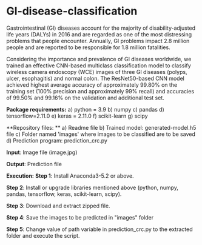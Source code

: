 # GI-disease-classification
Gastrointestinal (GI) diseases account for the majority of disability-adjusted life years (DALYs) in 2016 and are regarded as one of the most distressing problems that people encounter. Annually, GI problems impact 2.8 million people and are reported to be responsible for 1.8 million fatalities. 

Considering the importance and prevalence of GI diseases worldwide, we trained an effective CNN-based multiclass classification model to classify wireless camera endoscopy (WCE) images of three GI diseases (polyps, ulcer, esophagitis) and normal colon. The ResNet50-based CNN model achieved highest average accuracy of approximately 99.80% on the training set (100% precision and approximately 99% recall) and accuracies of 99.50% and 99.16% on the validation and additional test set. 

**Package requirements:**
    a) python = 3.9 
    b) numpy
    c) pandas
    d) tensorflow=2.11.0
    e) keras = 2.11.0
    f) scikit-learn
    g) scipy
    
**Repository files: **
    a) Readme file
    b) Trained model: generated-model.h5 file 
    c) Folder named 'images' where images to be classified are to be saved
    d) Prediction program: prediction_crc.py

**Input**: Image file (image.jpg)

**Output**: Prediction file

**Execution:**
**Step 1**: Install Anaconda3-5.2 or above.

**Step 2**: Install or upgrade libraries mentioned above (python, numpy, pandas, tensorflow, keras, scikit-learn, scipy).

**Step 3**: Download and extract zipped file.

**Step 4**: 
Save the images to be predicted in "images" folder

**Step 5**: Change value of path variable in prediction_crc.py to the extracted folder and execute the script.
